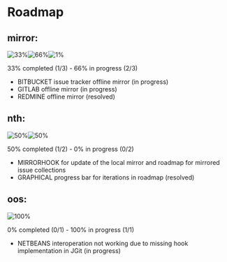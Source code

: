 # Roadmap

## mirror:

![33%](https://di.9f8.de/231x30/000000/FFFFFF.png&text=33%25)![66%](https://di.9f8.de/462x30/606060/FFFFFF.png&text=66%25)![1%](https://di.9f8.de/7x30/eeeeee/808080.png&text=1%25)

33% completed (1/3) - 66% in progress (2/3)

* BITBUCKET issue tracker offline mirror (in progress)
* GITLAB offline mirror (in progress)
* REDMINE offline mirror (resolved)

## nth:

![50%](https://di.9f8.de/350x30/000000/FFFFFF.png&text=50%25)![50%](https://di.9f8.de/350x30/eeeeee/808080.png&text=50%25)

50% completed (1/2) - 0% in progress (0/2)

* MIRRORHOOK for update of the local mirror and roadmap for mirrored issue collections
* GRAPHICAL progress bar for iterations in roadmap (resolved)

## oos:

![100%](https://di.9f8.de/700x30/606060/FFFFFF.png&text=100%25)

0% completed (0/1) - 100% in progress (1/1)

* NETBEANS interoperation not working due to missing hook implementation in JGit (in progress)

